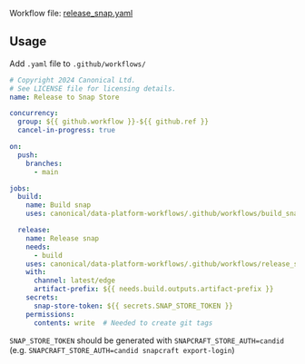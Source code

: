 Workflow file: [release_snap.yaml](release_snap.yaml)

## Usage
Add `.yaml` file to `.github/workflows/`
```yaml
# Copyright 2024 Canonical Ltd.
# See LICENSE file for licensing details.
name: Release to Snap Store

concurrency:
  group: ${{ github.workflow }}-${{ github.ref }}
  cancel-in-progress: true

on:
  push:
    branches:
      - main

jobs:
  build:
    name: Build snap
    uses: canonical/data-platform-workflows/.github/workflows/build_snap.yaml@v0.0.0

  release:
    name: Release snap
    needs:
      - build
    uses: canonical/data-platform-workflows/.github/workflows/release_snap.yaml@v0.0.0
    with:
      channel: latest/edge
      artifact-prefix: ${{ needs.build.outputs.artifact-prefix }}
    secrets:
      snap-store-token: ${{ secrets.SNAP_STORE_TOKEN }}
    permissions:
      contents: write  # Needed to create git tags
```

`SNAP_STORE_TOKEN` should be generated with `SNAPCRAFT_STORE_AUTH=candid` (e.g. `SNAPCRAFT_STORE_AUTH=candid snapcraft export-login`)
